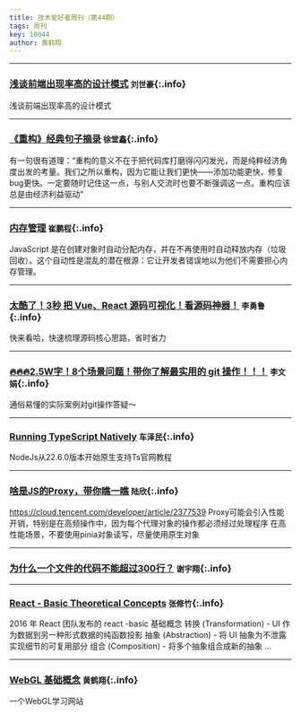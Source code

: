 ```yaml
---
title: 技术爱好者周刊（第44期）
tags: 周刊
key: 10044
author: 黄鹤翔
---
```

---

### [浅谈前端出现率高的设计模式](https://mp.weixin.qq.com/s/-0wWFmo3hBklWPM1c8UZCg) `刘世豪`{:.info}

浅谈前端出现率高的设计模式

---
### [《重构》经典句子摘录](https://zhuanlan.zhihu.com/p/352486755) `徐堂鑫`{:.info}

有一句很有道理：“重构的意义不在于把代码库打磨得闪闪发光，而是纯粹经济角度出发的考量。我们之所以重构，因为它能让我们更快——添加功能更快，修复bug更快。一定要随时记住这一点，与别人交流时也要不断强调这一点。重构应该总是由经济利益驱动”

---
### [内存管理](https://developer.mozilla.org/zh-CN/docs/Web/JavaScript/Guide/Memory_management) `崔鹏程`{:.info}

JavaScript 是在创建对象时自动分配内存，并在不再使用时自动释放内存（垃圾回收）。这个自动性是混乱的潜在根源：它让开发者错误地以为他们不需要担心内存管理。

---
### [太酷了！3秒 把 Vue、React 源码可视化！看源码神器！](https://mp.weixin.qq.com/s/drK-bWeJa3hoyz3SQJdYHQ) `李勇鲁`{:.info}

快来看哈，快速梳理源码核心思路，省时省力

---
### [🔥🔥🔥2.5W字！8个场景问题！带你了解最实用的 git 操作！！！](https://juejin.cn/post/7487853041288298511) `李文娟`{:.info}

通俗易懂的实际案例对git操作答疑～

---
### [Running TypeScript Natively](https://nodejs.org/zh-cn/learn/typescript/run-natively#running-typescript-natively) `车泽民`{:.info}

NodeJs从22.6.0版本开始原生支持Ts官网教程

---
### [啥是JS的Proxy，带你瞧一瞧](https://juejin.cn/post/7383029698115141683) `陆欣`{:.info}

https://cloud.tencent.com/developer/article/2377539
Proxy可能会引入性能开销，特别是在高频操作中，因为每个代理对象的操作都必须经过处理程序
在高性能场景，不要使用pinia对象读写，尽量使用原生对象

---
### [为什么一个文件的代码不能超过300行？](https://juejin.cn/post/7431575865152618511) `谢宇翔`{:.info}


---
### [React - Basic Theoretical Concepts](https://github.com/reactjs/react-basic) `张修竹`{:.info}

2016 年 React 团队发布的 react -basic 基础概念
转换 (Transformation) - UI 作为数据到另一种形式数据的纯函数投影
抽象 (Abstraction) - 将 UI 抽象为不泄露实现细节的可复用部分
组合 (Composition) - 将多个抽象组合成新的抽象
...

---
### [WebGL 基础概念](https://webglfundamentals.org/webgl/lessons/zh_cn/webgl-fundamentals.html#toc) `黄鹤翔`{:.info}

一个WebGL学习网站

